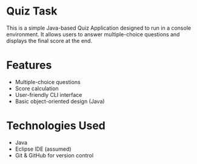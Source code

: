 # Quiz Task 

This is a simple Java-based Quiz Application designed to run in a console environment. It allows users to answer multiple-choice questions and displays the final score at the end.

# Features

- Multiple-choice questions
- Score calculation
- User-friendly CLI interface
- Basic object-oriented design (Java)

# Technologies Used

- Java
- Eclipse IDE (assumed)
- Git & GitHub for version control

